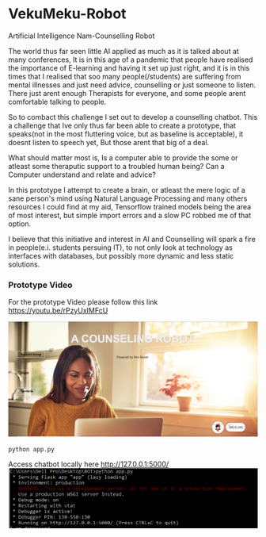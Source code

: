 # VekuMeku-Robot
Artificial Intelligence Nam-Counselling Robot

The world thus far seen little AI applied as much as it is talked about at many conferences, It is in this age of a pandemic that people have realised the 
importance of E-learning and having it set up just right, and it is in this times that I realised that soo many people(/students) are suffering from mental illnesses and 
just need advice, counselling or just someone to listen. There just arent enough Therapists for everyone, and some people arent comfortable talking to people.

So to combact this challenge I set out to develop a counselling chatbot. This a challenge that Ive only thus far been able to create a prototype, that speaks(not in the most fluttering voice, but as baseline is acceptable), it doesnt listen to speech yet, But those arent that big of a deal. 

What should matter most is, Is a computer able to provide the some or atleast some theraputic support to a troubled human being? Can a Computer understand and relate and advice?

In this prototype I attempt to create a brain, or atleast the mere logic of a sane person's mind using Natural Language Processing and many others resources I could find at my aid, Tensorflow trained models being the area of most interest, but simple import errors and a slow PC robbed me of that option.

I believe that this initiative and interest in AI and Counselling will spark a fire in people(e.i. students persuing IT), to not only look at technology as interfaces with databases, but possibly more dynamic and less static solutions.

### Prototype Video
For the prototype Video please follow this link https://youtu.be/rPzyUxIMFcU

![Alt text](screenshoots/main.PNG)



````RUN
python app.py
````
Access chatbot locally here http://127.0.0.1:5000/
![Alt text](screenshoots/run.PNG)
